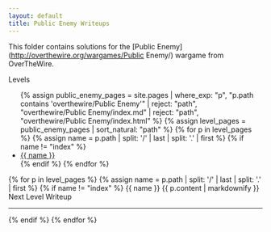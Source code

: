 ```yaml
---
layout: default
title: Public Enemy Writeups
---
```


This folder contains solutions for the [Public Enemy](http://overthewire.org/wargames/Public Enemy/) wargame from OverTheWire.

<style>
/* Styles same as your Behemoth example – omitted here for brevity */
</style>

<div class="behemoth-container">

  <!-- Sidebar -->
  <div class="behemoth-sidebar">
    <h00>Levels</h00>
    <ul>
      {% assign public_enemy_pages = site.pages 
        | where_exp: "p", "p.path contains 'overthewire/Public Enemy'" 
        | reject: "path", "overthewire/Public Enemy/index.md" 
        | reject: "path", "overthewire/Public Enemy/index.html" 
      %}
      {% assign level_pages = public_enemy_pages | sort_natural: "path" %}
      {% for p in level_pages %}
        {% assign name = p.path | split: '/' | last | split: '.' | first %}
        {% if name != "index" %}
          <li><a href="#{{ name }}">{{ name }}</a></li>
        {% endif %}
      {% endfor %}
    </ul>
  </div>

  <!-- Main content -->
  <div class="behemoth-content">
    {% for p in level_pages %}
      {% assign name = p.path | split: '/' | last | split: '.' | first %}
      {% if name != "index" %}
        <h00 id="{{ name }}">{{ name }}</h00>
        {{ p.content | markdownify }}
        <div class="level-banner">Next Level Writeup</div>
        <hr />
      {% endif %}
    {% endfor %}
  </div>

</div>
